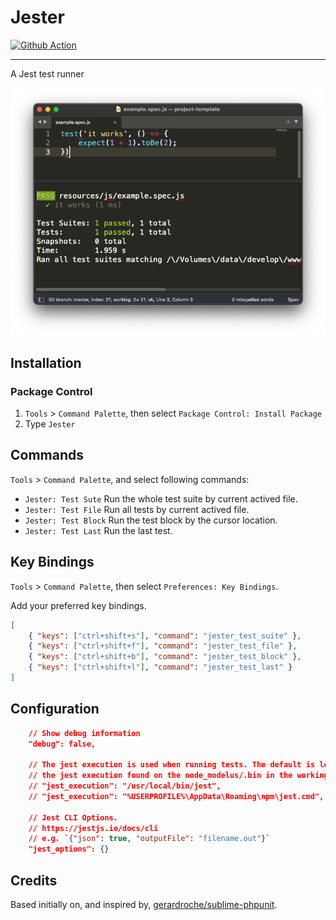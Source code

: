 # Jester

[![Github Action](https://github.com/absszero/sublime-jester/workflows/build/badge.svg)](https://github.com/absszero/sublime-jester/actions)

------------


A Jest test runner

![example](example.png)



## Installation

### Package Control

1. `Tools`  > `Command Palette`, then select `Package Control: Install Package`
2. Type `Jester`



## Commands

`Tools`  > `Command Palette`, and select following commands:

- `Jester: Test Sute` Run the whole test suite by current actived file.
- `Jester: Test File` Run all tests by current actived file.
- `Jester: Test Block` Run the test block by the cursor location.
- `Jester: Test Last` Run the last test.



## Key Bindings

`Tools`  > `Command Palette`, then select `Preferences: Key Bindings`.

Add your preferred key bindings.

```json
[
    { "keys": ["ctrl+shift+s"], "command": "jester_test_suite" },
    { "keys": ["ctrl+shift+f"], "command": "jester_test_file" },
    { "keys": ["ctrl+shift+b"], "command": "jester_test_block" },
    { "keys": ["ctrl+shift+l"], "command": "jester_test_last" }
]
```



## Configuration

```json
    // Show debug information
    "debug": false,

    // The jest execution is used when running tests. The default is looking for
    // the jest execution found on the node_modelus/.bin in the working directories.
    // "jest_execution": "/usr/local/bin/jest",
    // "jest_execution": "%USERPROFILE%\AppData\Roaming\npm\jest.cmd",

    // Jest CLI Options.
    // https://jestjs.io/docs/cli
    // e.g. `{"json": true, "outputFile": "filename.out"}`
    "jest_options": {}
```




## Credits

Based initially on, and inspired by, [gerardroche/sublime-phpunit](https://github.com/gerardroche/sublime-phpunit/).


